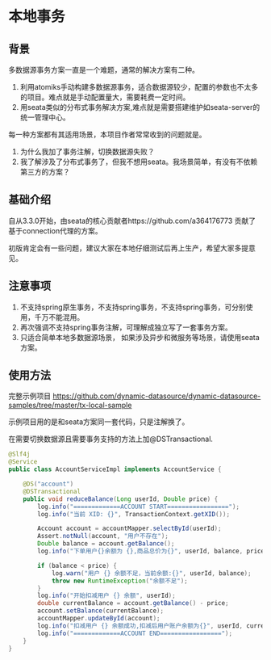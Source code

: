 # 本地事务

## 背景

多数据源事务方案一直是一个难题，通常的解决方案有二种。

1. 利用atomiks手动构建多数据源事务，适合数据源较少，配置的参数也不太多的项目。难点就是手动配置量大，需要耗费一定时间。
2. 用seata类似的分布式事务解决方案,难点就是需要搭建维护如seata-server的统一管理中心。

每一种方案都有其适用场景，本项目作者常常收到的问题就是。
1. 为什么我加了事务注解，切换数据源失败？ 
2. 我了解涉及了分布式事务了，但我不想用seata。我场景简单，有没有不依赖第三方的方案？

## 基础介绍

自从3.3.0开始，由seata的核心贡献者https://github.com/a364176773 贡献了基于connection代理的方案。

初版肯定会有一些问题，建议大家在本地仔细测试后再上生产，希望大家多提意见。

## 注意事项

1. 不支持spring原生事务，不支持spring事务，不支持spring事务，可分别使用，千万不能混用。
2. 再次强调不支持spring事务注解，可理解成独立写了一套事务方案。
3. 只适合简单本地多数据源场景， 如果涉及异步和微服务等场景，请使用seata方案。

## 使用方法

完整示例项目 https://github.com/dynamic-datasource/dynamic-datasource-samples/tree/master/tx-local-sample

示例项目用的是和seata方案同一套代码，只是注解换了。

在需要切换数据源且需要事务支持的方法上加@DSTransactional.
```java
@Slf4j
@Service
public class AccountServiceImpl implements AccountService {

    @DS("account")
    @DSTransactional
    public void reduceBalance(Long userId, Double price) {
        log.info("=============ACCOUNT START=================");
        log.info("当前 XID: {}", TransactionContext.getXID());

        Account account = accountMapper.selectById(userId);
        Assert.notNull(account, "用户不存在");
        Double balance = account.getBalance();
        log.info("下单用户{}余额为 {},商品总价为{}", userId, balance, price);

        if (balance < price) {
            log.warn("用户 {} 余额不足，当前余额:{}", userId, balance);
            throw new RuntimeException("余额不足");
        }
        log.info("开始扣减用户 {} 余额", userId);
        double currentBalance = account.getBalance() - price;
        account.setBalance(currentBalance);
        accountMapper.updateById(account);
        log.info("扣减用户 {} 余额成功,扣减后用户账户余额为{}", userId, currentBalance);
        log.info("=============ACCOUNT END=================");
    }
}
```



